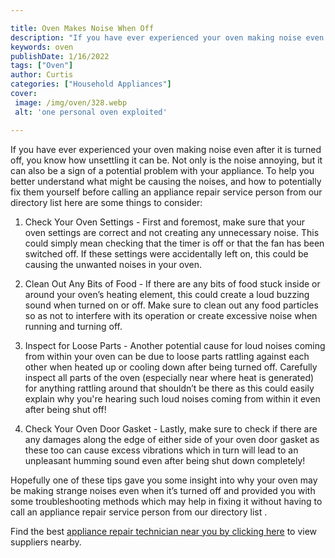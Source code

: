 ```yaml
---

title: Oven Makes Noise When Off
description: "If you have ever experienced your oven making noise even after it is turned off, you know how unsettling it can be. Not only is th...swipe up to find out"
keywords: oven
publishDate: 1/16/2022
tags: ["Oven"]
author: Curtis
categories: ["Household Appliances"]
cover: 
 image: /img/oven/328.webp
 alt: 'one personal oven exploited'

---
```


If you have ever experienced your oven making noise even after it is turned off, you know how unsettling it can be. Not only is the noise annoying, but it can also be a sign of a potential problem with your appliance. To help you better understand what might be causing the noises, and how to potentially fix them yourself before calling an appliance repair service person from our directory list here are some things to consider:

1. Check Your Oven Settings - First and foremost, make sure that your oven settings are correct and not creating any unnecessary noise. This could simply mean checking that the timer is off or that the fan has been switched off. If these settings were accidentally left on, this could be causing the unwanted noises in your oven. 

2. Clean Out Any Bits of Food - If there are any bits of food stuck inside or around your oven’s heating element, this could create a loud buzzing sound when turned on or off. Make sure to clean out any food particles so as not to interfere with its operation or create excessive noise when running and turning off. 

3. Inspect for Loose Parts - Another potential cause for loud noises coming from within your oven can be due to loose parts rattling against each other when heated up or cooling down after being turned off. Carefully inspect all parts of the oven (especially near where heat is generated) for anything rattling around that shouldn’t be there as this could easily explain why you're hearing such loud noises coming from within it even after being shut off! 

4. Check Your Oven Door Gasket - Lastly, make sure to check if there are any damages along the edge of either side of your oven door gasket as these too can cause excess vibrations which in turn will lead to an unpleasant humming sound even after being shut down completely! 

Hopefully one of these tips gave you some insight into why your oven may be making strange noises even when it’s turned off and provided you with some troubleshooting methods which may help in fixing it without having to call an appliance repair service person from our directory list .

Find the best <a href="/pages/appliance-repair-technicians/">appliance repair technician near you by clicking here</a> to view suppliers nearby.
